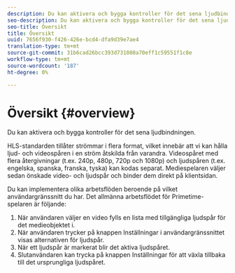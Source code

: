 ```yaml
---
description: Du kan aktivera och bygga kontroller för det sena ljudbindningen.
seo-description: Du kan aktivera och bygga kontroller för det sena ljudbindningen.
seo-title: Översikt
title: Översikt
uuid: 7656f930-f426-426e-bcd4-dfa9d39e7ae4
translation-type: tm+mt
source-git-commit: 31b6cad26bcc393d731080a70eff1c59551f1c8e
workflow-type: tm+mt
source-wordcount: '187'
ht-degree: 0%

---
```



# Översikt {#overview}

Du kan aktivera och bygga kontroller för det sena ljudbindningen.

HLS-standarden tillåter strömmar i flera format, vilket innebär att vi kan hålla ljud- och videospåren i en ström åtskilda från varandra. Videospåret med flera återgivningar (t.ex. 240p, 480p, 720p och 1080p) och ljudspåren (t.ex. engelska, spanska, franska, tyska) kan kodas separat. Mediespelaren väljer sedan önskade video- och ljudspår och binder dem direkt på klientsidan.

Du kan implementera olika arbetsflöden beroende på vilket användargränssnitt du har. Det allmänna arbetsflödet för Primetime-spelaren är följande:

1. När användaren väljer en video fylls en lista med tillgängliga ljudspår för det medieobjektet i.
1. När användaren trycker på knappen Inställningar i användargränssnittet visas alternativen för ljudspår.
1. När ett ljudspår är markerat blir det aktiva ljudspåret.
1. Slutanvändaren kan trycka på knappen Inställningar för att växla tillbaka till det ursprungliga ljudspåret.

